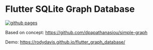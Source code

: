 # Flutter SQLite Graph Database

[![github pages](https://github.com/rodydavis/flutter_graph_database/actions/workflows/main.yml/badge.svg)](https://github.com/rodydavis/flutter_graph_database/actions/workflows/main.yml)

Based on concept: https://github.com/dpapathanasiou/simple-graph

Demo: https://rodydavis.github.io/flutter_graph_database/

